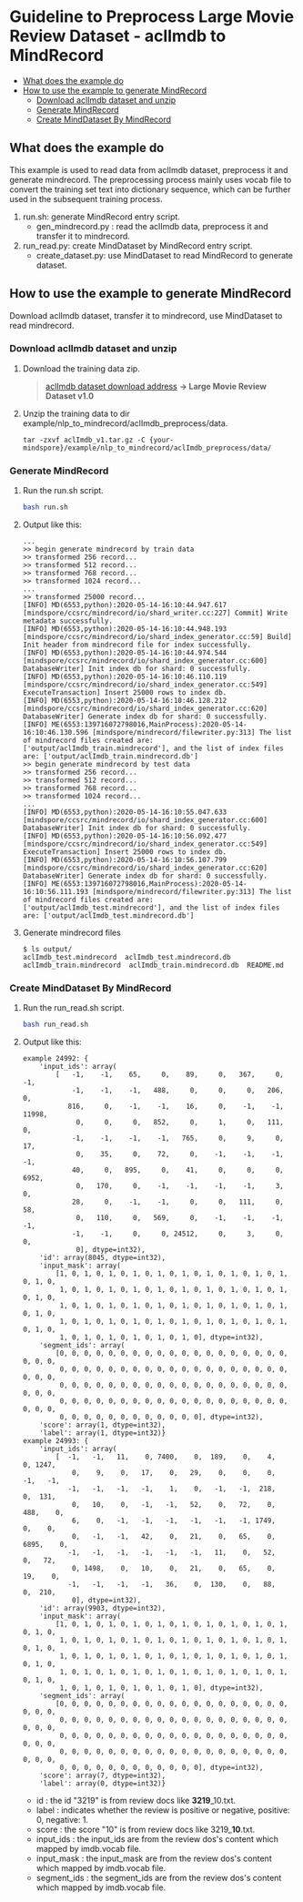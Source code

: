 # Guideline to Preprocess Large Movie Review Dataset - aclImdb to MindRecord

<!-- TOC -->

- [What does the example do](#what-does-the-example-do)
- [How to use the example to generate MindRecord](#how-to-use-the-example-to-generate-mindrecord)
    - [Download aclImdb dataset and unzip](#download-aclimdb-dataset-and-unzip)
    - [Generate MindRecord](#generate-mindrecord)
    - [Create MindDataset By MindRecord](#create-minddataset-by-mindrecord)


<!-- /TOC -->

## What does the example do

This example is used to read data from aclImdb dataset, preprocess it and generate mindrecord. The preprocessing process mainly uses vocab file to convert the training set text into dictionary sequence, which can be further used in the subsequent training process.

1.  run.sh: generate MindRecord entry script.
    - gen_mindrecord.py : read the aclImdb data, preprocess it and transfer it to mindrecord.
2.  run_read.py: create MindDataset by MindRecord entry script.
    - create_dataset.py: use MindDataset to read MindRecord to generate dataset.

## How to use the example to generate MindRecord

Download aclImdb dataset, transfer it to mindrecord, use MindDataset to read mindrecord.

### Download aclImdb dataset and unzip

1. Download the training data zip.
    > [aclImdb dataset download address](http://ai.stanford.edu/~amaas/data/sentiment/) **-> Large Movie Review Dataset v1.0**

2. Unzip the training data to dir example/nlp_to_mindrecord/aclImdb_preprocess/data.
    ```
    tar -zxvf aclImdb_v1.tar.gz -C {your-mindspore}/example/nlp_to_mindrecord/aclImdb_preprocess/data/
    ```

### Generate MindRecord

1. Run the run.sh script.
    ```bash
    bash run.sh
    ```

2. Output like this:
    ```
    ...
    >> begin generate mindrecord by train data
    >> transformed 256 record...
    >> transformed 512 record...
    >> transformed 768 record...
    >> transformed 1024 record...
    ...
    >> transformed 25000 record...
    [INFO] MD(6553,python):2020-05-14-16:10:44.947.617 [mindspore/ccsrc/mindrecord/io/shard_writer.cc:227] Commit] Write metadata successfully.
    [INFO] MD(6553,python):2020-05-14-16:10:44.948.193 [mindspore/ccsrc/mindrecord/io/shard_index_generator.cc:59] Build] Init header from mindrecord file for index successfully.
    [INFO] MD(6553,python):2020-05-14-16:10:44.974.544 [mindspore/ccsrc/mindrecord/io/shard_index_generator.cc:600] DatabaseWriter] Init index db for shard: 0 successfully.
    [INFO] MD(6553,python):2020-05-14-16:10:46.110.119 [mindspore/ccsrc/mindrecord/io/shard_index_generator.cc:549] ExecuteTransaction] Insert 25000 rows to index db.
    [INFO] MD(6553,python):2020-05-14-16:10:46.128.212 [mindspore/ccsrc/mindrecord/io/shard_index_generator.cc:620] DatabaseWriter] Generate index db for shard: 0 successfully.
    [INFO] ME(6553:139716072798016,MainProcess):2020-05-14-16:10:46.130.596 [mindspore/mindrecord/filewriter.py:313] The list of mindrecord files created are: ['output/aclImdb_train.mindrecord'], and the list of index files are: ['output/aclImdb_train.mindrecord.db']
    >> begin generate mindrecord by test data
    >> transformed 256 record...
    >> transformed 512 record...
    >> transformed 768 record...
    >> transformed 1024 record...
    ...
    [INFO] MD(6553,python):2020-05-14-16:10:55.047.633 [mindspore/ccsrc/mindrecord/io/shard_index_generator.cc:600] DatabaseWriter] Init index db for shard: 0 successfully.
    [INFO] MD(6553,python):2020-05-14-16:10:56.092.477 [mindspore/ccsrc/mindrecord/io/shard_index_generator.cc:549] ExecuteTransaction] Insert 25000 rows to index db.
    [INFO] MD(6553,python):2020-05-14-16:10:56.107.799 [mindspore/ccsrc/mindrecord/io/shard_index_generator.cc:620] DatabaseWriter] Generate index db for shard: 0 successfully.
    [INFO] ME(6553:139716072798016,MainProcess):2020-05-14-16:10:56.111.193 [mindspore/mindrecord/filewriter.py:313] The list of mindrecord files created are: ['output/aclImdb_test.mindrecord'], and the list of index files are: ['output/aclImdb_test.mindrecord.db']
    ```

3. Generate mindrecord files
    ```
    $ ls output/
    aclImdb_test.mindrecord  aclImdb_test.mindrecord.db  aclImdb_train.mindrecord  aclImdb_train.mindrecord.db  README.md
    ```

### Create MindDataset By MindRecord

1. Run the run_read.sh script.
    ```bash
    bash run_read.sh
    ```

2. Output like this:
    ```
    example 24992: {
        'input_ids': array(
            [   -1,    -1,    65,     0,    89,     0,   367,     0,    -1,
                -1,    -1,    -1,   488,     0,     0,     0,   206,     0,
               816,     0,    -1,    -1,    16,     0,    -1,    -1, 11998,
                 0,     0,     0,   852,     0,     1,     0,   111,     0,
                -1,    -1,    -1,    -1,   765,     0,     9,     0,    17,
                 0,    35,     0,    72,     0,    -1,    -1,    -1,    -1,
                40,     0,   895,     0,    41,     0,     0,     0,  6952,
                 0,   170,     0,    -1,    -1,    -1,    -1,     3,     0,
                28,     0,    -1,    -1,     0,     0,   111,     0,    58,
                 0,   110,     0,   569,     0,    -1,    -1,    -1,    -1,
                -1,    -1,     0,     0, 24512,     0,     3,     0,     0,
                 0], dtype=int32),
        'id': array(8045, dtype=int32),
        'input_mask': array(
            [1, 0, 1, 0, 1, 0, 1, 0, 1, 0, 1, 0, 1, 0, 1, 0, 1, 0, 1, 0, 1, 0,
             1, 0, 1, 0, 1, 0, 1, 0, 1, 0, 1, 0, 1, 0, 1, 0, 1, 0, 1, 0, 1, 0,
             1, 0, 1, 0, 1, 0, 1, 0, 1, 0, 1, 0, 1, 0, 1, 0, 1, 0, 1, 0, 1, 0,
             1, 0, 1, 0, 1, 0, 1, 0, 1, 0, 1, 0, 1, 0, 1, 0, 1, 0, 1, 0, 1, 0,
             1, 0, 1, 0, 1, 0, 1, 0, 1, 0, 1, 0], dtype=int32),
        'segment_ids': array(
            [0, 0, 0, 0, 0, 0, 0, 0, 0, 0, 0, 0, 0, 0, 0, 0, 0, 0, 0, 0, 0, 0,
             0, 0, 0, 0, 0, 0, 0, 0, 0, 0, 0, 0, 0, 0, 0, 0, 0, 0, 0, 0, 0, 0,
             0, 0, 0, 0, 0, 0, 0, 0, 0, 0, 0, 0, 0, 0, 0, 0, 0, 0, 0, 0, 0, 0,
             0, 0, 0, 0, 0, 0, 0, 0, 0, 0, 0, 0, 0, 0, 0, 0, 0, 0, 0, 0, 0, 0,
             0, 0, 0, 0, 0, 0, 0, 0, 0, 0, 0, 0], dtype=int32),
        'score': array(1, dtype=int32),
        'label': array(1, dtype=int32)}
    example 24993: {
        'input_ids': array(
            [  -1,   -1,   11,    0, 7400,    0,  189,    0,    4,    0, 1247,
                0,    9,    0,   17,    0,   29,    0,    0,    0,   -1,   -1,
               -1,   -1,   -1,   -1,    1,    0,   -1,   -1,  218,    0,  131,
                0,   10,    0,   -1,   -1,   52,    0,   72,    0,  488,    0,
                6,    0,   -1,   -1,   -1,   -1,   -1,   -1, 1749,    0,    0,
                0,   -1,   -1,   42,    0,   21,    0,   65,    0, 6895,    0,
               -1,   -1,   -1,   -1,   -1,   -1,   11,    0,   52,    0,   72,
                0, 1498,    0,   10,    0,   21,    0,   65,    0,   19,    0,
               -1,   -1,   -1,   -1,   36,    0,  130,    0,   88,    0,  210,
                0], dtype=int32),
        'id': array(9903, dtype=int32),
        'input_mask': array(
            [1, 0, 1, 0, 1, 0, 1, 0, 1, 0, 1, 0, 1, 0, 1, 0, 1, 0, 1, 0, 1, 0,
             1, 0, 1, 0, 1, 0, 1, 0, 1, 0, 1, 0, 1, 0, 1, 0, 1, 0, 1, 0, 1, 0,
             1, 0, 1, 0, 1, 0, 1, 0, 1, 0, 1, 0, 1, 0, 1, 0, 1, 0, 1, 0, 1, 0,
             1, 0, 1, 0, 1, 0, 1, 0, 1, 0, 1, 0, 1, 0, 1, 0, 1, 0, 1, 0, 1, 0,
             1, 0, 1, 0, 1, 0, 1, 0, 1, 0, 1, 0], dtype=int32),
        'segment_ids': array(
            [0, 0, 0, 0, 0, 0, 0, 0, 0, 0, 0, 0, 0, 0, 0, 0, 0, 0, 0, 0, 0, 0,
             0, 0, 0, 0, 0, 0, 0, 0, 0, 0, 0, 0, 0, 0, 0, 0, 0, 0, 0, 0, 0, 0,
             0, 0, 0, 0, 0, 0, 0, 0, 0, 0, 0, 0, 0, 0, 0, 0, 0, 0, 0, 0, 0, 0,
             0, 0, 0, 0, 0, 0, 0, 0, 0, 0, 0, 0, 0, 0, 0, 0, 0, 0, 0, 0, 0, 0,
             0, 0, 0, 0, 0, 0, 0, 0, 0, 0, 0, 0], dtype=int32),
        'score': array(7, dtype=int32),
        'label': array(0, dtype=int32)}
    ```
    - id : the id "3219" is from review docs like **3219**_10.txt.
    - label : indicates whether the review is positive or negative, positive: 0, negative: 1.
    - score : the score "10" is from review docs like 3219_**10**.txt.
    - input_ids : the input_ids are from the review dos's content which mapped by imdb.vocab file.
    - input_mask : the input_mask are from the review dos's content which mapped by imdb.vocab file.
    - segment_ids : the segment_ids are from the review dos's content which mapped by imdb.vocab file.
